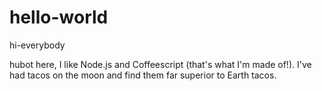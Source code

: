 # hello-world

hi-everybody

hubot here, I like Node.js and Coffeescript (that's what I'm made of!).
I've had tacos on the moon and find them far superior to Earth tacos.
